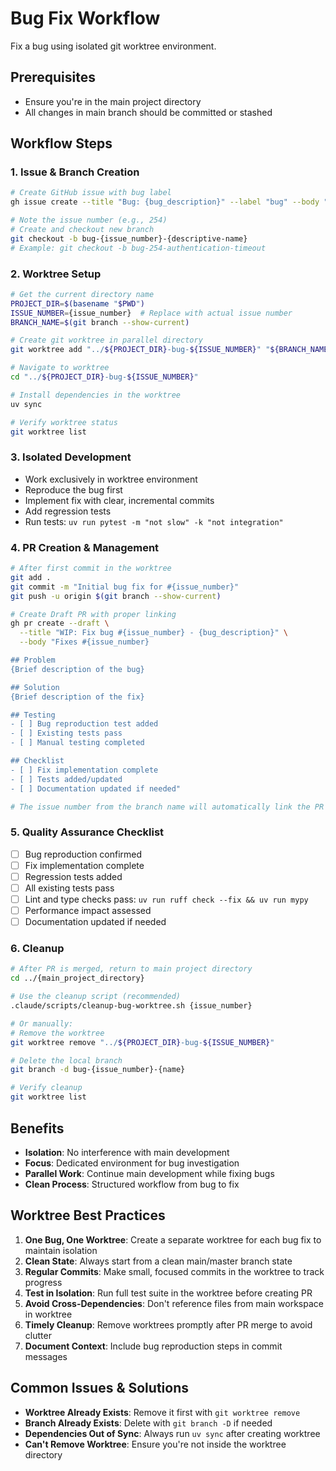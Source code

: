 # Bug Fix Workflow

Fix a bug using isolated git worktree environment.

## Prerequisites
- Ensure you're in the main project directory
- All changes in main branch should be committed or stashed

## Workflow Steps

### 1. Issue & Branch Creation
```bash
# Create GitHub issue with bug label
gh issue create --title "Bug: {bug_description}" --label "bug" --body "Bug description here"

# Note the issue number (e.g., 254)
# Create and checkout new branch
git checkout -b bug-{issue_number}-{descriptive-name}
# Example: git checkout -b bug-254-authentication-timeout
```

### 2. Worktree Setup
```bash
# Get the current directory name
PROJECT_DIR=$(basename "$PWD")
ISSUE_NUMBER={issue_number}  # Replace with actual issue number
BRANCH_NAME=$(git branch --show-current)

# Create git worktree in parallel directory
git worktree add "../${PROJECT_DIR}-bug-${ISSUE_NUMBER}" "${BRANCH_NAME}"

# Navigate to worktree
cd "../${PROJECT_DIR}-bug-${ISSUE_NUMBER}"

# Install dependencies in the worktree
uv sync

# Verify worktree status
git worktree list
```

### 3. Isolated Development
- Work exclusively in worktree environment
- Reproduce the bug first
- Implement fix with clear, incremental commits
- Add regression tests
- Run tests: `uv run pytest -m "not slow" -k "not integration"`

### 4. PR Creation & Management
```bash
# After first commit in the worktree
git add .
git commit -m "Initial bug fix for #{issue_number}"
git push -u origin $(git branch --show-current)

# Create Draft PR with proper linking
gh pr create --draft \
  --title "WIP: Fix bug #{issue_number} - {bug_description}" \
  --body "Fixes #{issue_number}

## Problem
{Brief description of the bug}

## Solution
{Brief description of the fix}

## Testing
- [ ] Bug reproduction test added
- [ ] Existing tests pass
- [ ] Manual testing completed

## Checklist
- [ ] Fix implementation complete
- [ ] Tests added/updated
- [ ] Documentation updated if needed"

# The issue number from the branch name will automatically link the PR to the issue
```

### 5. Quality Assurance Checklist
- [ ] Bug reproduction confirmed
- [ ] Fix implementation complete
- [ ] Regression tests added
- [ ] All existing tests pass
- [ ] Lint and type checks pass: `uv run ruff check --fix && uv run mypy`
- [ ] Performance impact assessed
- [ ] Documentation updated if needed

### 6. Cleanup
```bash
# After PR is merged, return to main project directory
cd ../{main_project_directory}

# Use the cleanup script (recommended)
.claude/scripts/cleanup-bug-worktree.sh {issue_number}

# Or manually:
# Remove the worktree
git worktree remove "../${PROJECT_DIR}-bug-${ISSUE_NUMBER}"

# Delete the local branch
git branch -d bug-{issue_number}-{name}

# Verify cleanup
git worktree list
```

## Benefits

- **Isolation**: No interference with main development
- **Focus**: Dedicated environment for bug investigation
- **Parallel Work**: Continue main development while fixing bugs
- **Clean Process**: Structured workflow from bug to fix

## Worktree Best Practices

1. **One Bug, One Worktree**: Create a separate worktree for each bug fix to maintain isolation
2. **Clean State**: Always start from a clean main/master branch state
3. **Regular Commits**: Make small, focused commits in the worktree to track progress
4. **Test in Isolation**: Run full test suite in the worktree before creating PR
5. **Avoid Cross-Dependencies**: Don't reference files from main workspace in worktree
6. **Timely Cleanup**: Remove worktrees promptly after PR merge to avoid clutter
7. **Document Context**: Include bug reproduction steps in commit messages

## Common Issues & Solutions

- **Worktree Already Exists**: Remove it first with `git worktree remove`
- **Branch Already Exists**: Delete with `git branch -D` if needed
- **Dependencies Out of Sync**: Always run `uv sync` after creating worktree
- **Can't Remove Worktree**: Ensure you're not inside the worktree directory
